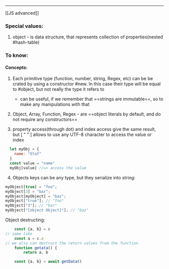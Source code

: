 ***
[[JS advanced]]
### Special values:
1. object - is data structure, that represents collection of properties(nested #hash-table)
### To know:

#### Concepts:
1. Each primitive type (function, number, string, Regex, etc) can be be crated by using a constructor #new. In this case their type will be equal to #object, but not really the type it refers to
	- can be useful, if we remember that ==strings are immutable==, so to make any manipulations with that 

2. Object, Array, Function, Regex - are ==object literals by default, and do not require any constructors== 
3. property access(through dot) and index access give the same result, but     [ " " ] allows to use any UTF-8 character to access the value or index
```js
  let myObj = {
    name: "Olaf"
  }
  const value = "name"
  myObj[value] //=> access the value
```
4. Objects keys can be any type, but they serialize into string:
```js
myObject[true] = "foo";
myObject[3] = "bar";
myObject[myObject] = "baz";
myObject["true"]; // "foo"
myObject["3"]; // "bar"
myObject["[object Object]"]; // "baz"
```

Object destructing:
```ts 
	const {a, b} = c
// same like 
	const a = c.a 
// we also can destruct the return values from the function
	function getata() {
		return a, b

	const {a, b} = await getData()
```